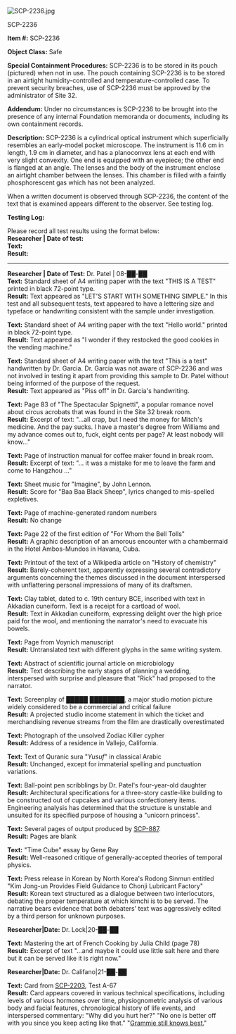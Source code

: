 ![SCP-2236.jpg](http://scp-wiki.wdfiles.com/local--files/scp-2236/SCP-2236.jpg)

SCP-2236

**Item #:** SCP-2236

**Object Class:** Safe

**Special Containment Procedures:** SCP-2236 is to be stored in its pouch (pictured) when not in use. The pouch containing SCP-2236 is to be stored in an airtight humidity-controlled and temperature-controlled case. To prevent security breaches, use of SCP-2236 must be approved by the administrator of Site 32.

**Addendum:** Under no circumstances is SCP-2236 to be brought into the presence of any internal Foundation memoranda or documents, including its own containment records.

**Description:** SCP-2236 is a cylindrical optical instrument which superficially resembles an early-model pocket microscope. The instrument is 11.6 cm in length, 1.9 cm in diameter, and has a planoconvex lens at each end with very slight convexity. One end is equipped with an eyepiece; the other end is flanged at an angle. The lenses and the body of the instrument enclose an airtight chamber between the lenses. This chamber is filled with a faintly phosphorescent gas which has not been analyzed.

When a written document is observed through SCP-2236, the content of the text that is examined appears different to the observer. See testing log.

**Testing Log:**

Please record all test results using the format below:  
**Researcher | Date of test:**  
**Text:**  
**Result:**

* * *

**Researcher | Date of Test:** Dr. Patel | 08-██-██  
**Text:** Standard sheet of A4 writing paper with the text "THIS IS A TEST" printed in black 72-point type.  
**Result:** Text appeared as "LET'S START WITH SOMETHING SIMPLE." In this test and all subsequent tests, text appeared to have a lettering size and typeface or handwriting consistent with the sample under investigation.

**Text:** Standard sheet of A4 writing paper with the text "Hello world." printed in black 72-point type.  
**Result:** Text appeared as "I wonder if they restocked the good cookies in the vending machine."

**Text:** Standard sheet of A4 writing paper with the text "This is a test" handwritten by Dr. Garcia. Dr. Garcia was not aware of SCP-2236 and was not involved in testing it apart from providing this sample to Dr. Patel without being informed of the purpose of the request.  
**Result:** Text appeared as "Piss off" in Dr. Garcia's handwriting.

**Text:** Page 83 of "The Spectacular Spignetti", a popular romance novel about circus acrobats that was found in the Site 32 break room.  
**Result:** Excerpt of text: "…all crap, but I need the money for Mitch's medicine. And the pay sucks. I have a master's degree from Williams and my advance comes out to, fuck, eight cents per page? At least nobody will know…"

**Text:** Page of instruction manual for coffee maker found in break room.  
**Result:** Excerpt of text: "… it was a mistake for me to leave the farm and come to Hangzhou …"

**Text:** Sheet music for "Imagine", by John Lennon.  
**Result:** Score for "Baa Baa Black Sheep", lyrics changed to mis-spelled expletives.

**Text:** Page of machine-generated random numbers  
**Result:** No change

**Text:** Page 22 of the first edition of "For Whom the Bell Tolls"  
**Result:** A graphic description of an amorous encounter with a chambermaid in the Hotel Ambos-Mundos in Havana, Cuba.

**Text:** Printout of the text of a Wikipedia article on "History of chemistry"  
**Result:** Barely-coherent text, apparently expressing several contradictory arguments concerning the themes discussed in the document interspersed with unflattering personal impressions of many of its draftsmen.

**Text:** Clay tablet, dated to c. 19th century BCE, inscribed with text in Akkadian cuneiform. Text is a receipt for a cartload of wool.  
**Result:** Text in Akkadian cuneiform, expressing delight over the high price paid for the wool, and mentioning the narrator's need to evacuate his bowels.

**Text:** Page from Voynich manuscript  
**Result:** Untranslated text with different glyphs in the same writing system.

**Text:** Abstract of scientific journal article on microbiology  
**Result:** Text describing the early stages of planning a wedding, interspersed with surprise and pleasure that "Rick" had proposed to the narrator.

**Text:** Screenplay of █████ ████████, a major studio motion picture widely considered to be a commercial and critical failure  
**Result:** A projected studio income statement in which the ticket and merchandising revenue streams from the film are drastically overestimated

**Text:** Photograph of the unsolved Zodiac Killer cypher  
**Result:** Address of a residence in Vallejo, California.

**Text:** Text of Quranic sura "_Yusuf_" in classical Arabic  
**Result:** Unchanged, except for immaterial spelling and punctuation variations.

**Text:** Ball-point pen scribblings by Dr. Patel's four-year-old daughter  
**Result:** Architectural specifications for a three-story castle-like building to be constructed out of cupcakes and various confectionery items. Engineering analysis has determined that the structure is unstable and unsuited for its specified purpose of housing a "unicorn princess".

**Text:** Several pages of output produced by [SCP-887](/scp-887).  
**Result:** Pages are blank

**Text:** "Time Cube" essay by Gene Ray  
**Result:** Well-reasoned critique of generally-accepted theories of temporal physics.

**Text:** Press release in Korean by North Korea's Rodong Sinmun entitled "Kim Jong-un Provides Field Guidance to Chonji Lubricant Factory"  
**Result:** Korean text structured as a dialogue between two interlocutors, debating the proper temperature at which kimchi is to be served. The narrative bears evidence that both debaters' text was aggressively edited by a third person for unknown purposes.

**Researcher|Date:** Dr. Lock|20-██-██

**Text:** Mastering the art of French Cooking by Julia Child (page 78)  
**Result:** Excerpt of text "…and maybe it could use little salt here and there but it can be served like it is right now."

**Researcher|Date:** Dr. Califano|21-██-██

**Text:** Card from [SCP-2203](/scp-2203), Test A-67  
**Result:** Card appears covered in various technical specifications, including levels of various hormones over time, physiognometric analysis of various body and facial features, chronological history of life events, and interspersed commentary: "Why did you hurt her?" "No one is better off with you since you keep acting like that." "[Grammie still knows best.](/scp-517)"
